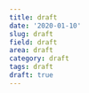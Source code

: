 ```yaml
---
title: draft
date: '2020-01-10'
slug: draft
field: draft
area: draft
category: draft
tags: draft
draft: true
---
```

